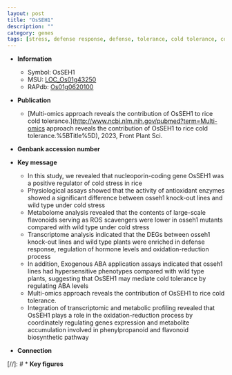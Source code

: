 ```yaml
---
layout: post
title: "OsSEH1"
description: ""
category: genes
tags: [stress, defense response, defense, tolerance, cold tolerance, cold stress, ABA, cold, flavonoid,  ABA ]
---
```


* **Information**  
    + Symbol: OsSEH1  
    + MSU: [LOC_Os01g43250](http://rice.uga.edu/cgi-bin/ORF_infopage.cgi?orf=LOC_Os01g43250)  
    + RAPdb: [Os01g0620100](http://rapdb.dna.affrc.go.jp/viewer/gbrowse_details/irgsp1?name=Os01g0620100)  

* **Publication**  
    + [Multi-omics approach reveals the contribution of OsSEH1 to rice cold tolerance.](http://www.ncbi.nlm.nih.gov/pubmed?term=Multi-omics approach reveals the contribution of OsSEH1 to rice cold tolerance.%5BTitle%5D), 2023, Front Plant Sci.

* **Genbank accession number**  

* **Key message**  
    + In this study, we revealed that nucleoporin-coding gene OsSEH1 was a positive regulator of cold stress in rice
    + Physiological assays showed that the activity of antioxidant enzymes showed a significant difference between osseh1 knock-out lines and wild type under cold stress
    + Metabolome analysis revealed that the contents of large-scale flavonoids serving as ROS scavengers were lower in osseh1 mutants compared with wild type under cold stress
    + Transcriptome analysis indicated that the DEGs between osseh1 knock-out lines and wild type plants were enriched in defense response, regulation of hormone levels and oxidation-reduction process
    + In addition, Exogenous ABA application assays indicated that osseh1 lines had hypersensitive phenotypes compared with wild type plants, suggesting that OsSEH1 may mediate cold tolerance by regulating ABA levels
    + Multi-omics approach reveals the contribution of OsSEH1 to rice cold tolerance.
    + Integration of transcriptomic and metabolic profiling revealed that OsSEH1 plays a role in the oxidation-reduction process by coordinately regulating genes expression and metabolite accumulation involved in phenylpropanoid and flavonoid biosynthetic pathway

* **Connection**  

[//]: # * **Key figures**  


